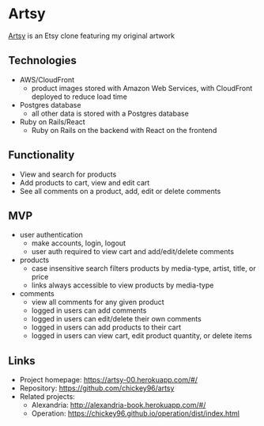 # Artsy
[Artsy](https://artsy-00.herokuapp.com/#/) is an Etsy clone featuring my original artwork

## Technologies
* AWS/CloudFront
  * product images stored with Amazon Web Services, with CloudFront deployed to reduce load time
* Postgres database
  * all other data is stored with a Postgres database
* Ruby on Rails/React
  * Ruby on Rails on the backend with React on the frontend 

## Functionality
* View and search for products
* Add products to cart, view and edit cart
* See all comments on a product, add, edit or delete comments

## MVP
* user authentication
  * make accounts, login, logout
  * user auth required to view cart and add/edit/delete comments    
* products
  * case insensitive search filters products by media-type, artist, title, or price
  * links always accessible to view products by media-type
* comments 
  * view all comments for any given product
  * logged in users can add comments
  * logged in users can edit/delete their own comments
  * logged in users can add products to their cart
  * logged in users can view cart, edit product quantity, or delete items

## Links

- Project homepage: https://artsy-00.herokuapp.com/#/
- Repository: https://github.com/chickey96/artsy
- Related projects:
  - Alexandria: http://alexandria-book.herokuapp.com/#/
  - Operation: https://chickey96.github.io/operation/dist/index.html



